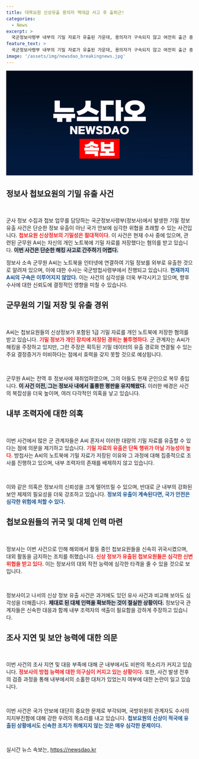 ```yaml
---
title: 대북요원 신상유출 용의자 역대급 사고 후 출퇴근!
categories:
  - News
excerpt: >
  국군정보사령부 내부의 기밀 자료가 유출된 가운데, 용의자가 구속되지 않고 여전히 출근 중인 상황. 정보사의 해외 첩보원들의 신변 위협이 급증하며, 대체 인력 확보에 나선 정보당국. 사건의 진상이 밝혀지지 않자 군 통제력에 의문이 제기되고 있다.
feature_text: >
  국군정보사령부 내부의 기밀 자료가 유출된 가운데, 용의자가 구속되지 않고 여전히 출근 중인 상황. 정보사의 해외 첩보원들의 신변 위협이 급증하며, 대체 인력 확보에 나선 정보당국. 사건의 진상이 밝혀지지 않자 군 통제력에 의문이 제기되고 있다.
image: '/assets/img/newsdao_breakingnews.jpg'
---
```


<p><img src="/assets/img/newsdao_breakingnews.jpg" alt="firstkoreanews 속보" /></p>

<h2 data-ke-size="size26">정보사 첩보요원의 기밀 유출 사건</h2>

<p data-ke-size="size16">&nbsp;</p>

<p>군사 정보 수집과 첩보 업무를 담당하는 국군정보사령부(정보사)에서 발생한 기밀 정보 유출 사건은 단순한 정보 유출이 아닌 국가 안보에 심각한 위협을 초래할 수 있는 사건입니다. <b><span style="color: #ee2323;">첩보요원 신상정보의 기밀성은 절대적이다.</span></b> 이 사건은 현재 수사 중에 있으며, 관련된 군무원 A씨는 자신의 개인 노트북에 기밀 자료를 저장했다는 혐의를 받고 있습니다. <b><span style="background-color: #21538527;">이번 사건은 단순한 해킹 사고로 간주하기 어렵다.</span></b></p>

<p>정보사 소속 군무원 A씨는 노트북을 인터넷에 연결하여 기밀 정보를 외부로 유출한 것으로 알려져 있으며, 이에 대한 수사는 국군방첩사령부에서 진행되고 있습니다. <b><span style="color: #1a5490;">현재까지 A씨의 구속은 이루어지지 않았다.</span></b> 이는 사건의 심각성을 더욱 부각시키고 있으며, 향후 수사에 대한 신뢰도에 결정적인 영향을 미칠 수 있습니다.</p>

<h2 data-ke-size="size26">군무원의 기밀 저장 및 유출 경위</h2>

<p data-ke-size="size16">&nbsp;</p>

<p>A씨는 첩보요원들의 신상정보가 포함된 1급 기밀 자료를 개인 노트북에 저장한 혐의를 받고 있습니다. <b><span style="color: #ee2323;">기밀 정보가 개인 장치에 저장된 경위는 불투명하다.</span></b> 군 관계자는 A씨가 해킹을 주장하고 있지만, 그런 주장은 획득된 기밀 데이터의 유출 경로와 연결될 수 있는 주요 결정증거가 미비하다는 점에서 효력을 갖지 못할 것으로 예상됩니다.</p>

<p data-ke-size="size16">&nbsp;</p>

<p>군무원 A씨는 전역 후 정보사에 재취업하였으며, 그의 아들도 현재 군인으로 복무 중입니다. <b><span style="background-color: #21538527;">이 사건 이전, 그는 정보사 내에서 훌륭한 평판을 유지해왔다.</span></b> 이러한 배경은 사건의 복잡성을 더욱 높이며, 여러 다각적인 의혹을 낳고 있습니다.</p>

<h2 data-ke-size="size26">내부 조력자에 대한 의혹</h2>

<p data-ke-size="size16">&nbsp;</p>

<p>이번 사건에서 많은 군 관계자들은 A씨 혼자서 이러한 대량의 기밀 자료를 유출할 수 있다는 점에 의문을 제기하고 있습니다. <b><span style="color: #ee2323;">기밀 자료의 유출은 단독 행위가 아닐 가능성이 높다.</span></b> 방첩사는 A씨의 노트북에 기밀 자료가 저장된 이유와 그 과정에 대해 집중적으로 조사를 진행하고 있으며, 내부 조력자의 존재를 배제하지 않고 있습니다.</p>

<p data-ke-size="size16">&nbsp;</p>

<p>이와 같은 의혹은 정보사의 신뢰성을 크게 떨어뜨릴 수 있으며, 반대로 군 내부의 강화된 보안 체제의 필요성을 더욱 강조하고 있습니다. <b><span style="color: #1a5490;">정보의 유출이 계속된다면, 국가 안전은 심각한 위험에 처할 수 있다.</span></b></p>

<h2 data-ke-size="size26">첩보요원들의 귀국 및 대체 인력 마련</h2>

<p data-ke-size="size16">&nbsp;</p>

<p>정보사는 이번 사건으로 인해 해외에서 활동 중인 첩보요원들을 신속히 귀국시켰으며, 대외 활동을 금지하는 조치를 취했습니다. <b><span style="color: #ee2323;">신상 정보가 유출된 첩보요원들은 심각한 신변 위협을 받고 있다.</span></b> 이는 정보사의 대외 작전 능력에 심각한 타격을 줄 수 있을 것으로 보입니다.</p>

<p data-ke-size="size16">&nbsp;</p>

<p>정보사이고 나서의 신상 정보 유출 사건은 과거에도 있던 유사 사건과 비교해 보아도 심각성을 더해줍니다. <b><span style="background-color: #21538527;">제대로 된 대체 인력을 확보하는 것이 절실한 상황이다.</span></b> 정보당국 관계자들은 신속한 대응과 함께 내부 조력자의 색출이 필요함을 강하게 주장하고 있습니다.</p>

<h2 data-ke-size="size26">조사 지연 및 보안 능력에 대한 의문</h2>

<p data-ke-size="size16">&nbsp;</p>

<p>이번 사건의 조사 지연 및 대응 부족에 대해 군 내부에서도 비판의 목소리가 커지고 있습니다. <b><span style="color: #ee2323;">정보사의 방첩 능력에 대한 의구심이 커지고 있는 상황이다.</span></b> 또한, 사건 발생 전후의 검증 과정을 통해 내부에서의 소홀한 대처가 있었는지 여부에 대한 논란이 일고 있습니다.</p>

<p data-ke-size="size16">&nbsp;</p>

<p>이번 사건은 국가 안보에 대단히 중요한 문제로 부각되며, 국방위원회 관계자도 수사의 지지부진함에 대해 강한 우려의 목소리를 내고 있습니다. <b><span style="color: #1a5490;">첩보요원의 신상이 적국에 유출된 상황에서도 신속한 조치가 취해지지 않는 것은 매우 심각한 문제이다.</span></b></p>

<p data-ke-size="size16">&nbsp;</p>
실시간 뉴스 속보는, <a href="https://newsdao.kr" rel="dofollow">https://newsdao.kr</a>


